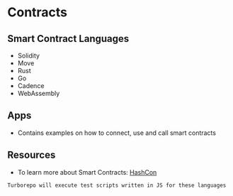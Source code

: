 # Contracts

## Smart Contract Languages

- Solidity
- Move
- Rust
- Go
- Cadence
- WebAssembly

## Apps
- Contains examples on how to connect, use and call smart contracts

## Resources
- To learn more about Smart Contracts: [HashCon](https://hashcon.xyz/)



```
Turborepo will execute test scripts written in JS for these languages
```